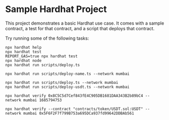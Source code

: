 # Sample Hardhat Project

This project demonstrates a basic Hardhat use case. It comes with a sample contract, a test for that contract, and a script that deploys that contract.

Try running some of the following tasks:

```shell
npx hardhat help
npx hardhat test
REPORT_GAS=true npx hardhat test
npx hardhat node
npx hardhat run scripts/deploy.ts

npx hardhat run scripts/deploy-name.ts --network mumbai

npx hardhat run scripts/deploy.ts --network mumbai
npx hardhat run scripts/deploy-usdt.ts --network mumbai

npx hardhat verify 0x8C5C5d7Cef843fE4C905DB1681DAA343B2b89bC4 --network mumbai 1685794753

npx hardhat verify --contract "contracts/token/USDT.sol:USDT" --network mumbai 0x5F6F2F7f799B753a695DCa937fd99642DDBAb561

```

